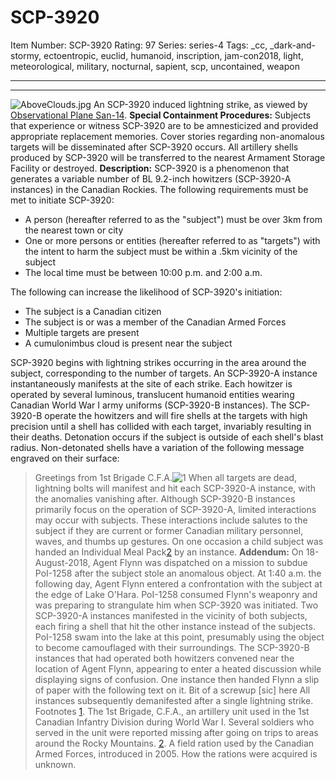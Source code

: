 # SCP-3920
Item Number: SCP-3920
Rating: 97
Series: series-4
Tags: _cc, _dark-and-stormy, ectoentropic, euclid, humanoid, inscription, jam-con2018, light, meteorological, military, nocturnal, sapient, scp, uncontained, weapon

---

* * *
![AboveClouds.jpg](https://scp-wiki.wdfiles.com/local--files/scp-3920/AboveClouds.jpg)
An SCP-3920 induced lightning strike, as viewed by [Observational Plane San-14](http://www.scp-wiki.net/scp-3730).
**Special Containment Procedures:** Subjects that experience or witness SCP-3920 are to be amnesticized and provided appropriate replacement memories. Cover stories regarding non-anomalous targets will be disseminated after SCP-3920 occurs. All artillery shells produced by SCP-3920 will be transferred to the nearest Armament Storage Facility or destroyed.
**Description:** SCP-3920 is a phenomenon that generates a variable number of BL 9.2-inch howitzers (SCP-3920-A instances) in the Canadian Rockies. The following requirements must be met to initiate SCP-3920:
  * A person (hereafter referred to as the "subject") must be over 3km from the nearest town or city
  * One or more persons or entities (hereafter referred to as "targets") with the intent to harm the subject must be within a .5km vicinity of the subject
  * The local time must be between 10:00 p.m. and 2:00 a.m.

The following can increase the likelihood of SCP-3920's initiation:
  * The subject is a Canadian citizen
  * The subject is or was a member of the Canadian Armed Forces
  * Multiple targets are present
  * A cumulonimbus cloud is present near the subject

SCP-3920 begins with lightning strikes occurring in the area around the subject, corresponding to the number of targets. An SCP-3920-A instance instantaneously manifests at the site of each strike. Each howitzer is operated by several luminous, translucent humanoid entities wearing Canadian World War I army uniforms (SCP-3920-B instances). The SCP-3920-B operate the howitzers and will fire shells at the targets with high precision until a shell has collided with each target, invariably resulting in their deaths. Detonation occurs if the subject is outside of each shell's blast radius. Non-detonated shells have a variation of the following message engraved on their surface:
> Greetings from 1st Brigade C.F.A.![1](javascript:;)
When all targets are dead, lightning bolts will manifest and hit each SCP-3920-A instance, with the anomalies vanishing after.
Although SCP-3920-B instances primarily focus on the operation of SCP-3920-A, limited interactions may occur with subjects. These interactions include salutes to the subject if they are current or former Canadian military personnel, waves, and thumbs up gestures. On one occasion a child subject was handed an Individual Meal Pack[2](javascript:;) by an instance.
**Addendum:** On 18-August-2018, Agent Flynn was dispatched on a mission to subdue PoI-1258 after the subject stole an anomalous object. At 1:40 a.m. the following day, Agent Flynn entered a confrontation with the subject at the edge of Lake O'Hara. PoI-1258 consumed Flynn's weaponry and was preparing to strangulate him when SCP-3920 was initiated. Two SCP-3920-A instances manifested in the vicinity of both subjects, each firing a shell that hit the other instance instead of the subjects. PoI-1258 swam into the lake at this point, presumably using the object to become camouflaged with their surroundings.
The SCP-3920-B instances that had operated both howitzers convened near the location of Agent Flynn, appearing to enter a heated discussion while displaying signs of confusion. One instance then handed Flynn a slip of paper with the following text on it.
> Bit of a screwup [sic] here
All instances subsequently demanifested after a single lightning strike.
Footnotes
[1](javascript:;). The 1st Brigade, C.F.A., an artillery unit used in the 1st Canadian Infantry Division during World War I. Several soldiers who served in the unit were reported missing after going on trips to areas around the Rocky Mountains.
[2](javascript:;). A field ration used by the Canadian Armed Forces, introduced in 2005. How the rations were acquired is unknown.